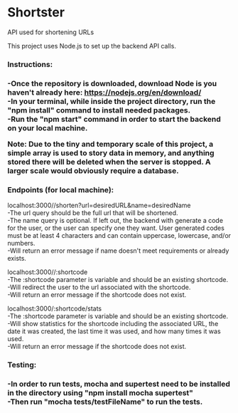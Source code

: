 # Shortster
API used for shortening URLs

This project uses Node.js to set up the backend API calls.

<h3>Instructions:<h3/>

-Once the repository is downloaded, download Node is you haven't already here: https://nodejs.org/en/download/<br/>
-In your terminal, while inside the project directory, run the "npm install" command to install needed packages.<br/>
-Run the "npm start" command in order to start the backend on your local machine.<br/>

Note: Due to the tiny and temporary scale of this project, a simple array is used to story data in memory, and anything stored there will be deleted when the server is stopped. A larger scale would obviously require a database.<br/>

<h3>Endpoints (for local machine):</h3>

localhost:3000//shorten?url=desiredURL&name=desiredName<br/>
-The url query should be the full url that will be shortened.<br/>
-The name query is optional. If left out, the backend with generate a code for the user, or the user can specify one they want. User generated codes must be at least 4 characters and can contain uppercase, lowercase, and/or numbers.<br/>
-Will return an error message if name doesn't meet requirements or already exists.<br/>

localhost:3000//:shortcode<br/>
-The :shortcode parameter is variable and should be an existing shortcode.<br/>
-Will redirect the user to the url associated with the shortcode.<br/>
-Will return an error message if the shortcode does not exist.<br/>

localhost:3000/:shortcode/stats<br/>
-The :shortcode parameter is variable and should be an existing shortcode.<br/>
-Will show statistics for the shortcode including the associated URL, the date it was created, the last time it was used, and how many times it was used.<br/>
-Will return an error message if the shortcode does not exist.<br/>

<h3>Testing:<h3/>

-In order to run tests, mocha and supertest need to be installed in the directory using "npm install mocha supertest"<br/>
-Then run "mocha tests/testFileName" to run the tests.

